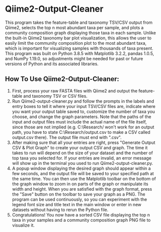 # Qiime2-Output-Cleaner
This program takes the feature-table and taxonomy TSV/CSV output from Qiime2, selects the top n most abundant taxa per sample, and plots a community composition graph displaying those taxa in each sample. Unlike the built-in Qiime2 taxonomy bar plot visualization, this allows the user to easily limit the community composition plot to the most abundant taxa, which is important for visualizing samples with thousands of taxa present. This program was built on Python 3.8.5 with Matplotlib 3.2.2, pandas 1.0.5, and NumPy 1.19.0, so adjustments might be needed for past or future versions of Python and its associated libraries.

## How To Use Qiime2-Output-Cleaner:
1. First, process your raw FASTA files with Qiime2 and output the feature-table and taxonomy TSV or CSV files.
2. Run Qiime2-output-cleaner.py and follow the prompts in the labels and entry boxes to tell it where your input TSV/CSV files are, indicate where you want your output table saved to, customize the number of taxa you choose, and change the graph parameters. Note that the paths of the input and output files must include the actual name of the file itself, since those are not implied (e.g. C:\Research/ won't work for an output path, you have to state C:\Research/output.csv to make a CSV called output.csv there). The output file must end with ".csv".
3. After making sure that all your entries are right, press "Generate Output CSV & Plot Graph" to create your output CSV and graph. The time it takes to run will depend on the size of your dataset and the number of top taxa you selected for. If your entries are invalid, an error message will show up in the terminal you used to run Qiime2-output-cleaner.py.
4. A popup window displaying the desired graph should appear within a few seconds, and the output file will be saved to your specified path at the same time. You can then use the Matplotlib toolbar on the bottom of the graph window to zoom in on parts of the graph or manipulate its width and height. When you are satisfied with the graph format, press the "Save" button on the toolbar to save your graph as a PNG. The program can be used continuously, so you can experiment with the legend font size and title text in the main window or enter in new datasets without having to rerun the Python file.
5. Congratulations! You now have a sorted CSV file displaying the top n taxa in your samples and a community composition graph PNG file to visualize it.

